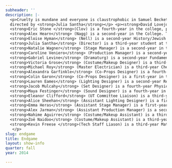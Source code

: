 ```yaml
---
subheader: ''
description: |-
  <p>Cruelty is mundane and everyone is claustrophobic in Samuel Beckett's <em>Endgame</em>, directed by Julia Santha.  A bare interior confines four humans, protecting them from a quiet apocalypse outside.  Language lacerates and longs in quick succession, as a game of minimums unfolds between the characters, each of them desperate for ways to pass their time.  Depression gives way to comedy gives way to more lust for life than you came with. </p><p>By <strong>Samuel Beckett</strong><br/>
  directed by <strong>Julia Santha</strong></p> <p><strong>David Lovejoy </strong>(Hamm) is a second-year, currently studying TAPS. This is his third production that he has worked on with UT; his previous roles in UT include Charles/First Lord/William in the 2013 production of <em>As You Like It</em> and Puck in the 2014 production of <em>A Midsummer Night’s Dream</em>. He is also a member of University of Chicago’s all male a cappella group Run for Cover.</p><p class="p1">
  <strong>Eric Stone </strong>(Clov) is a fourth-year in the college, performing in his first dramatic production for University Theater. He has performed with Off-Off Campus in such shows as <em>Beerfest at Tiffany's</em> and <em>Gold</em>, <em>Frankincense</em>, and <em>Myrhh-der: A Christ-mystery</em>.</p><p class="p1">
  <strong>Alex Hearn</strong> (Nagg) is a second-year in the College. This is his first UT mainstage. He has recently appeared in the TAPS Acting Studio <em>A Streetcar Named Desire</em> directed by Audrey Francis. He also performs with Commedia dell'Arte as Pulcinella and directed a workshop <em>The Still Alarm</em> last spring.</p><p class="p1">
  <strong>Eloise Hyman</strong> (Nell) is a second-year History/Jewish Studies major. Last year she was in <em>A Midsummer Night's Dream</em> and the fall quarter musical theater workshop called <em>Barely There</em>.</p><p class="p1">
  <strong>Julia Santha</strong> (Director) is a third-year student at the College, studying Theater and Performance Studies and Law, Letters and Society. Within UT, Julia has directed Sam Shepard's <em>Fool for Love</em>, a workshop of Act I of David Mamet's <em>Boston Marriage</em>, assistant directed Kenneth Lonergan's <em>This Is Our Youth</em>, assistant set designed for <em>Henry VI</em>, and assistant props designed for <em>The Hamletmachine</em>. Julia is so grateful for this opportunity and for everyone who has made it possible.</p> <p class="p1">
  <strong>Natalie Wagner</strong> (Stage Manager) is a second-year in the College majoring in Law, Letters, and Society with a minor in TAPS. She was the Assistant Stage Manager on <em>Hedda Gabler</em>, <em>Grey Gardens</em>, <em>Godspell</em>, and <em>Buried in Bughouse Square: A Studs Terkel Circus</em>; she also assistant set designed <em>Cabaret</em> and has participated in <em>Theater[24]</em> multiple times. She serves on UT's Student Committee. Outside of UT: props for The Club (Urban Stages); internships with New York International Fringe Festival and West Village Musical Theater Festival.</p><p class="p1">
  <strong>Caroline Veniero</strong> (Production Manager) is a second-year History major in the College. This is her first show as a production manager. She previously worked as an assistant production manager on the Spring 2014 Dean's Men production of <em>Much Ado About Nothing</em>.</p><p class="p1">
  <strong>Gabriel Levine</strong> (Dramaturg) is a second-year Fundamentals Major and Computational Neuroscience Minor in the College. Previous University Theatre credits: <em>The Hamletmachine</em>, <em>Godspell</em>, <em>New Work Week 2014</em>, and <em>Theater [24]</em>. Non-UT credits include <em>Red</em>, <em>Curtains</em>, and <em>Cymbeline</em>.</p> <p class="p1">
  <strong>Victoria Grose</strong> (Costume/Makeup Designer) is a third-year Biological Sciences major in the College. She has been involved in University Theatre since fall quarter her first year; previously costume designing <em>Cabaret</em>,<em> Fool for Love</em>, <em>High Art: Commedia presents Hamlet</em> and the <em>The Drowsy Chaperone</em>, and assistant costume designing <em>B-Side Studio</em>, <em>Hotel Nepenthe</em> and <em>The Glass Menagerie</em>.</p> <p class="p1">
  <strong>Michael Roy</strong> (Master Electrician) is a third-year Chemistry major. He has worked on team lights for several UT shows, including <em>Grey Gardens</em> (ALD) and the Dean's Men's productions of <em>A Midsummer Night's Dream</em> (ME) and <em>Much Ado About Nothing</em> (ALD).</p><p class="p1">
  <strong>Alexandra Garfinkle</strong> (Co-Props Designer) is a fourth-year Theater and Performance Studies major. She has trained at Black Box Acting Studio, serves on Committee and has garnered more than a dozen credits as a designer, dramaturg, and director. Currently, Garfinkle is the assistant director for <em>A Christmas Carol</em> at the Goodman Theatre and is directing University Theater's winter production of <em>Amadeus</em>.</p><p class="p1">
  <strong>Colin Garon</strong> (Co-Props Designer) is a first-year in the College tentatively planning to major in Linguistics. This is his first UT show. Recent acting/technical theatre work: <em>You Can't Take it With You</em>, <em>Rosencrantz and Guildenstern are Dead</em>, and <em>Macbeth</em>. </p><p class="p1">
  <strong>Lauren Eames</strong> (Lighting Designer) is a second-year Religious Studies Major. She has worked with UT for <em>Buried in Bughouse Square: A Studs Terkel Circus</em> (ME); <em>Godspell</em> (ME);<em> Fool For Love</em> (ME); <em>The Hamletmachine </em>(ALD).  She has also designed lights for UChicago MAYA and Le Vorris &amp; Vox. She is a curator for <em>Theater[24]</em> and a member of Student Tech Staff as Assistant North Campus Theater Manager.  She appears on stage with UChicago Commedia's ensemble as Pantalone.</p><p class="p1">
  <strong>Jacob Mulcahy</strong> (Set Designer) is a fourth-year Physics major. This is his first time as a lead designer for a UT show, but in the past he has worked as either an Assistant Set Designer or Master Carpenter on various shows, including <em>This Is Our Youth</em>, <em>The Merchant of Venice</em>, <em>Hedda Gabler</em>, <em>Godspell</em>, and <em>Sleuth</em>.</p><p class="p1">
  <strong>Maya Festinger</strong> (Sound Designer) is a fourth-year in the Romance Languages and Literatures department.  Having served as assistant sound designer for last year's <em>Fool for Love</em>.</p><p class="p1">
  <strong>Eleanor Clifford</strong> (UT Committee Liaison) is a third-year HIPS and TAPS major. She is the Treasurer of UT's Committee and has also acted in such UT shows as <em>Hedda Gabler</em> (Hedda), <em>Henry V</em> (Rutland), and <em>The Real Thing</em> (Annie). She currently performs with Le Vorris and Vox Circus. </p><p class="p1">
  <strong>Alice Sheehan</strong> (Assistant Lighting Designer) is a first-year, possible TAPS or International Studies major. This is her first UT show at the University of Chicago.</p><p class="p1">
  <strong>Emma Heras</strong> (Assistant Stage Manager) is a first-year hoping to major in Geophysical Sciences with a focus in Paleontology. This is her first time working on a production with University Theatre.</p><p class="p1">
  <strong>Alex Jarman</strong> (Assistant Production Manager) is a second-year in the College studying History and Political Science. Last spring he acted in <em>Cabaret</em> (Victor) and is now excited to take on his first staff role as the Assistant Production Manager.</p><p class="p1">
  <strong>Nahime Aguirre</strong> (Costume/Makeup Assistant) is a third-year studying Political Science in the college. This is her second time involved in a UT show, but the first time in technical staff.</p><p class="p1">
  <strong>Zoë Naidoo</strong> (Costume/Makeup Assistant) is a third-year studying Philosophy and Computer Science in the college. This is her first time involved in a UT production.</p><p class="p1">
  <strong>Kevin Freese </strong>(Tech Staff Liason) is a third-year Math and Computer Science major in the College. </p><p class="p2">
   </p>
slug: endgame
title: Endgame
layout: show-info
quarter: fall
year: 2014

---
```

